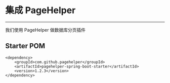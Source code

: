 # 集成 PageHelper

---

我们使用 PageHelper 做数据库分页插件

## Starter POM

```
<dependency>
    <groupId>com.github.pagehelper</groupId>
    <artifactId>pagehelper-spring-boot-starter</artifactId>
    <version>1.2.3</version>
</dependency>
```